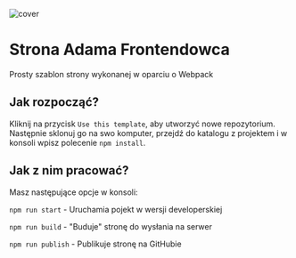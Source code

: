 ![cover](https://cotenfrontend.pl/img/cover.png)

# Strona Adama Frontendowca

Prosty szablon strony wykonanej w oparciu o Webpack

## Jak rozpocząć?

Kliknij na przycisk `Use this template`, aby utworzyć nowe repozytorium. Następnie sklonuj go na swo komputer, przejdź do katalogu z projektem i w konsoli wpisz polecenie `npm install`.

## Jak z nim pracować?

Masz następujące opcje w konsoli:

`npm run start` - Uruchamia pojekt w wersji developerskiej

`npm run build` - "Buduje" stronę do wysłania na serwer

`npm run publish` - Publikuje stronę na GitHubie

